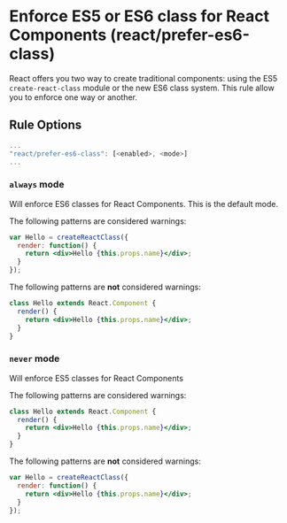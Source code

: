 # Enforce ES5 or ES6 class for React Components (react/prefer-es6-class)

React offers you two way to create traditional components: using the ES5 `create-react-class` module or the new ES6 class system. This rule allow you to enforce one way or another.

## Rule Options

```js
...
"react/prefer-es6-class": [<enabled>, <mode>]
...
```

### `always` mode

Will enforce ES6 classes for React Components. This is the default mode.

The following patterns are considered warnings:

```jsx
var Hello = createReactClass({
  render: function() {
    return <div>Hello {this.props.name}</div>;
  }
});
```

The following patterns are **not** considered warnings:

```jsx
class Hello extends React.Component {
  render() {
    return <div>Hello {this.props.name}</div>;
  }
}
```

### `never` mode

Will enforce ES5 classes for React Components

The following patterns are considered warnings:

```jsx
class Hello extends React.Component {
  render() {
    return <div>Hello {this.props.name}</div>;
  }
}
```

The following patterns are **not** considered warnings:

```jsx
var Hello = createReactClass({
  render: function() {
    return <div>Hello {this.props.name}</div>;
  }
});
```
